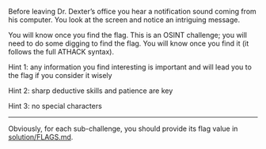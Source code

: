 Before leaving Dr. Dexter’s office you hear a notification sound coming from his computer. You look at the screen and notice an intriguing message.

You will know once you find the flag. This is an OSINT challenge; you will need to do some digging to find the flag. You will know once you find it (it follows the full ATHACK syntax).

Hint 1: any information you find interesting is important and will lead you to the flag if you consider it wisely

Hint 2: sharp deductive skills and patience are key 

Hint 3: no special characters

---
Obviously, for each sub-challenge, you should provide its flag value in [solution/FLAGS.md](solution/FLAGS.md).
